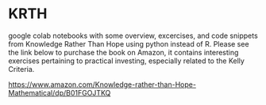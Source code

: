 # KRTH
google colab notebooks with some overview, excercises, and code snippets from Knowledge Rather Than Hope using python instead of R. Please see the link below to purchase the book on Amazon, it contains interesting exercises pertaining to practical investing, especially related to the Kelly Criteria. 

https://www.amazon.com/Knowledge-rather-than-Hope-Mathematical/dp/B01FGOJTKQ
